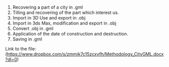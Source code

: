 1.	Recovering a part of a city in .gml
2.	Tilling and recovering of the part which interest us.
3.	Import in 3D Use and export in .obj
4.	Import in 3ds Max, modification and export in .obj
5.	Convert .obj in .gml
6.	Application of the date of construction and destruction.
7.	Saving in .gml


Link to the file: (https://www.dropbox.com/s/zmmik7c15zcxyfh/Methodology_CityGML.docx?dl=0)
